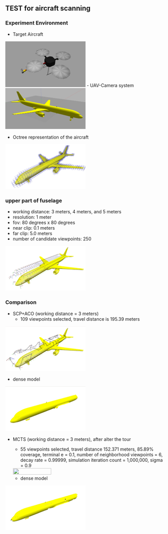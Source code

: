 ## TEST for aircraft scanning

### Experiment Environment
- Target Aircraft
<img src="https://github.com/suneric/aircraft_scanning/blob/master/aircraft_scanning_plan/scripts/results/uav.png" width=50% height=50%>
- UAV-Camera system
<img src="https://github.com/suneric/aircraft_scanning/blob/master/aircraft_scanning_plan/scripts/results/airline757.png" width=50% height=50%>

- Octree representation of the aircraft
<img src="https://github.com/suneric/aircraft_scanning/blob/master/aircraft_scanning_plan/scripts/results/octree_representation.png" width=50% height=50%>

### upper part of fuselage
- working distance: 3 meters, 4 meters, and 5 meters
- resolution: 1 meter
- fov: 80 degrees x 80 degrees
- near clip: 0.1 meters
- far clip: 5.0 meters
- number of candidate viewpoints: 250
<img src="https://github.com/suneric/aircraft_scanning/blob/master/aircraft_scanning_plan/scripts/results/candidate_vps.png" width=50% height=50%>


### Comparison

- SCP+ACO (working distance = 3 meters)
  - 109 viewpoints selected, travel distance is 195.39 meters
<img src="https://github.com/suneric/aircraft_scanning/blob/master/aircraft_scanning_plan/scripts/results/acobest_f3.png" width=50% height=50%>

  - dense model
<img src="https://github.com/suneric/aircraft_scanning/blob/master/aircraft_scanning_plan/scripts/results/densemodel_aco.png" width=50% height=50%>  

- MCTS (working distance = 3 meters), after alter the tour
  - 55 viewpoints selected, travel distance 152.371 meters, 85.89% coverage, terminal e = 0.1, number of neighborhood viewpoints = 6, decay rate = 0.99999, simulation iteration count = 1,000,000, sigma = 0.9
  <img src="https://github.com/suneric/aircraft_scanning/blob/master/aircraft_scanning_plan/scripts/aircraft/mctsbest_f3.png" width=50% height=50%>

  - dense model
 <img src="https://github.com/suneric/aircraft_scanning/blob/master/aircraft_scanning_plan/scripts/results/densemodel_mcts.png" width=50% height=50%>  
